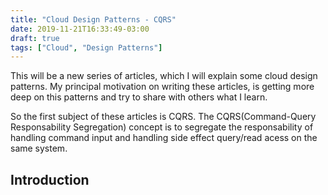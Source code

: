 ```yaml
---
title: "Cloud Design Patterns - CQRS"
date: 2019-11-21T16:33:49-03:00
draft: true
tags: ["Cloud", "Design Patterns"]
---
```


This will be a new series of articles, which I will explain some cloud design patterns. My principal motivation on writing these articles, is getting more deep on this patterns and try to share with others what I learn.

So the first subject of these articles is CQRS. The CQRS(Command-Query Responsability Segregation) concept is to segregate the responsability of handling command input and handling side effect query/read acess on the same system.

## Introduction

